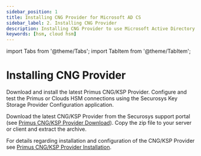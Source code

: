 ```yaml
---
sidebar_position: 1
title: Installing CNG Provider for Microsoft AD CS
sidebar_label: 2. Installing CNG Provider
description: Installing CNG Provider to use Microsoft Active Directory Certificate Services (AD CS) with Securosys Hardware Security Modules (HSMs)
keywords: [hsm, cloud hsm]
---
```


import Tabs from '@theme/Tabs';
import TabItem from '@theme/TabItem';


# Installing CNG Provider

Download and install the latest Primus CNG/KSP Provider. Configure and test the Primus or Clouds HSM connections using the Securosys Key Storage Provider Configuration application.

Download the latest CNG/KSP Provider from the Securosys support portal (see [Primus CNG/KSP Provider Download](/mscng/downloads)). Copy the zip file to your server or client and extract the archive.

For details regarding installation and configuration of the CNG/KSP Provider see [Primus CNG/KSP Provider Installation](/mscng/overview).
